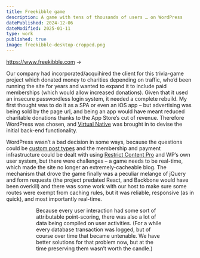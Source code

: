 ```yaml
---
title: Freekibble game
description: A game with tens of thousands of users … on WordPress
datePublished: 2024-12-06
dateModified: 2025-01-11
type: work
published: true
image: freekibble-desktop-cropped.png
---
```


<script>
import Figure from '$lib/Figure.svelte';

import desktop from '$lib/images/freekibble-desktop-cropped.png';
import mobile from '$lib/images/freekibble-mobile-cropped.png';
import totals from '$lib/images/freekibble-desktop-totals-cropped.png';
</script>

<a href="https://www.freekibble.com" rel="noreferrer" aria-label="Freekibble game">https://www.freekibble.com &rarr;</a>

Our company had incorporated/acquihired the client for this trivia-game project which donated money to charities depending on traffic, who’d been running the site for years and wanted to expand it to include paid memberships (which would allow increased donations). Given that it used an insecure passwordless login system, it needed a complete rebuild. My first thought was to do it as a SPA or even an iOS app – but advertising was being sold by the page url, and being an app would have meant reduced charitable donations thanks to the App Store’s cut of revenue. Therefore WordPress was chosen, and [Virtual Native](https://www.virtualnative.com) was brought in to devise the initial back-end functionality.

WordPress wasn’t a bad decision in some ways, because the questions could be [custom post types](https://developer.wordpress.org/plugins/post-types/registering-custom-post-types/) and the membership and payment infrastructure could be dealt with using [Restrict Content Pro](https://restrictcontentpro.com) and WP’s own user system, but there were challenges – a game needs to be real-time, which made the site no longer an extremely-cacheable blog. The mechanism that drove the game finally was a peculiar melange of jQuery and form requests (the project predated React, and Backbone would have been overkill) and there was some work with our host to make sure some routes were exempt from caching rules, but it was reliable, responsive (as in quick), and most importantly real-time.

<Figure src={desktop} alt="Site viewed with a largeish viewport" width="1024" height="540" />

<Figure src={mobile} alt="Site viewed with a mobile device" width="414" height="1546" />

Because every user interaction had some sort of attributable point-scoring, there was also a lot of data being compiled on user activities. (For a while every database transaction was logged, but of course over time that became untenable. We have better solutions for that problem now, but at the time preserving them wasn’t worth the candle.)

<Figure src={totals} alt="Table featuring aggregated points, accumulated by site users" width="414" height="1546" />
